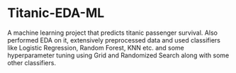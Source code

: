 # Titanic-EDA-ML
A machine learning project that predicts titanic passenger survival. Also performed EDA on it, extensively preprocessed data and used classifiers like Logistic Regression, Random Forest, KNN etc. and some hyperparameter tuning using Grid and Randomized Search along with some other classifiers.
